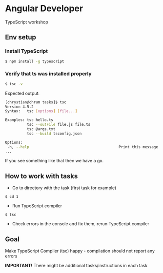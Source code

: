 # Angular Developer
TypeScript workshop

## Env setup
### Install TypeScript
```bash
$ npm install -g typescript
```
### Verify that ts was installed properly
```bash
$ tsc -v
```
Expected output:
```bash
[chrystian@chrum tasks]$ tsc
Version 4.5.2
Syntax:   tsc [options] [file...]

Examples: tsc hello.ts
          tsc --outFile file.js file.ts
          tsc @args.txt
          tsc --build tsconfig.json

Options:
 -h, --help                                         Print this message.
...
```
If you see something like that then we have a go.

## How to work with tasks
* Go to directory with the task (first task for example)
```
$ cd 1
```
* Run TypeScript compiler
```
$ tsc
```
* Check errors in the console and fix them, rerun TypeScript compiler

## Goal
Make TypeScript Compiler (tsc) happy - compilation should not report any errors

**IMPORTANT!**
There might be additional tasks/instructions in each task

